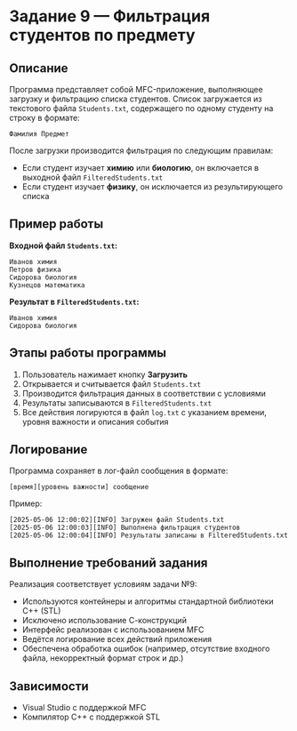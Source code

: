 # Задание 9 — Фильтрация студентов по предмету

## Описание

Программа представляет собой MFC-приложение, выполняющее загрузку и фильтрацию списка студентов. Список загружается из текстового файла `Students.txt`, содержащего по одному студенту на строку в формате:

```
Фамилия Предмет
```

После загрузки производится фильтрация по следующим правилам:

- Если студент изучает **химию** или **биологию**, он включается в выходной файл `FilteredStudents.txt`
- Если студент изучает **физику**, он исключается из результирующего списка

## Пример работы

**Входной файл `Students.txt`:**
```
Иванов химия
Петров физика
Сидорова биология
Кузнецов математика
```

**Результат в `FilteredStudents.txt`:**
```
Иванов химия
Сидорова биология
```

## Этапы работы программы

1. Пользователь нажимает кнопку **Загрузить**
2. Открывается и считывается файл `Students.txt`
3. Производится фильтрация данных в соответствии с условиями
4. Результаты записываются в `FilteredStudents.txt`
5. Все действия логируются в файл `log.txt` с указанием времени, уровня важности и описания события

## Логирование

Программа сохраняет в лог-файл сообщения в формате:
```
[время][уровень важности] сообщение
```

Пример:
```
[2025-05-06 12:00:02][INFO] Загружен файл Students.txt
[2025-05-06 12:00:03][INFO] Выполнена фильтрация студентов
[2025-05-06 12:00:04][INFO] Результаты записаны в FilteredStudents.txt
```

## Выполнение требований задания

Реализация соответствует условиям задачи №9:

- Используются контейнеры и алгоритмы стандартной библиотеки C++ (STL)
- Исключено использование С-конструкций
- Интерфейс реализован с использованием MFC
- Ведётся логирование всех действий приложения
- Обеспечена обработка ошибок (например, отсутствие входного файла, некорректный формат строк и др.)

## Зависимости

- Visual Studio с поддержкой MFC
- Компилятор C++ с поддержкой STL
